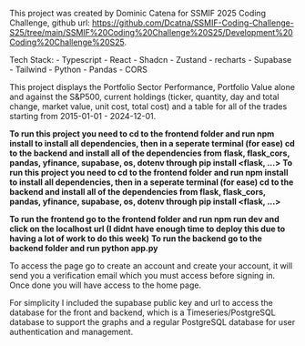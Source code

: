 This project was created by Dominic Catena for SSMIF 2025 Coding Challenge, 
github url: https://github.com/Dcatna/SSMIF-Coding-Challenge-S25/tree/main/SSMIF%20Coding%20Challenge%20S25/Development%20Coding%20Challenge%20S25.

Tech Stack:
    - Typescript
    - React
    - Shadcn
    - Zustand
    - recharts
    - Supabase
    - Tailwind
    - Python
    - Pandas
    - CORS

This project displays the Portfolio Sector Performance, Portfolio Value alone and against the S&P500, current holdings (ticker, quantity, day and total change, market value,
unit cost, total cost) and a table for all of the trades starting from 2015-01-01 - 2024-12-01.

**To run this project you need to cd to the frontend folder and run npm install to install all dependencies, then in a seperate terminal (for ease) cd to the backend and install all of the dependencies from flask, flask_cors, pandas, yfinance, supabase, os, dotenv through pip install <flask, ...>**
**To run this project you need to cd to the frontend folder and run npm install to install all dependencies, then in a seperate terminal (for ease) cd to the backend and install all of the dependencies from flask, flask_cors, pandas, yfinance, supabase, os, dotenv through pip install <flask, ...>**

**To run the frontend go to the frontend folder and run npm run dev and click on the localhost url (I didnt have enough time to deploy this due to having a lot of work to do this week)**
**To run the backend go to the backend folder and run python app.py**

To access the page go to create an account and create your account, it will send you a verification email which you must access before signing in. Once done you will have access to the home page. 

For simplicity I included the supabase public key and url to access the database for the front and backend, which is a Timeseries/PostgreSQL database to support the graphs and a regular PostgreSQL database for user authentication and management.


